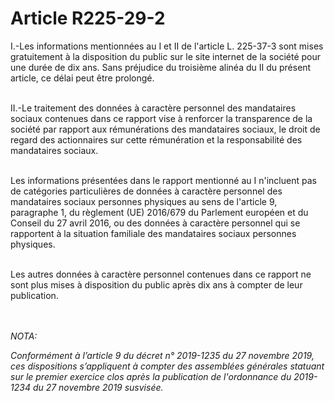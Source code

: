 # Article R225-29-2

<p>I.-Les informations mentionnées au I et II de l'article L. 225-37-3 sont mises gratuitement à la disposition du public sur le site internet de la société pour une durée de dix ans. Sans préjudice du troisième alinéa du II du présent article, ce délai peut être prolongé.<br/><br/>

II.-Le traitement des données à caractère personnel des mandataires sociaux contenues dans ce rapport vise à renforcer la transparence de la société par rapport aux rémunérations des mandataires sociaux, le droit de regard des actionnaires sur cette rémunération et la responsabilité des mandataires sociaux.<br/><br/>

Les informations présentées dans le rapport mentionné au I n'incluent pas de catégories particulières de données à caractère personnel des mandataires sociaux personnes physiques au sens de l'article 9, paragraphe 1, du règlement (UE) 2016/679 du Parlement européen et du Conseil du 27 avril 2016, ou des données à caractère personnel qui se rapportent à la situation familiale des mandataires sociaux personnes physiques.<br/><br/>

Les autres données à caractère personnel contenues dans ce rapport ne sont plus mises à disposition du public après dix ans à compter de leur publication.</p><br/><br/><i>NOTA:<p>Conformément à l’article 9 du décret n° 2019-1235 du 27 novembre 2019, ces dispositions s’appliquent à compter des assemblées générales statuant sur le premier exercice clos après la publication de l'ordonnance du 2019-1234 du 27 novembre 2019 susvisée.</p></i>